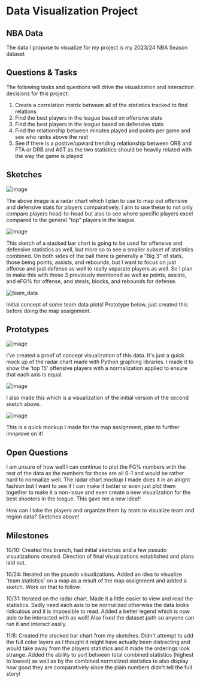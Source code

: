 # Data Visualization Project

## NBA Data

The data I propose to visualize for my project is my 2023/24 NBA Season dataset 


## Questions & Tasks

The following tasks and questions will drive the visualization and interaction decisions for this project:

1. Create a correlation matrix between all of the statistics tracked to find relations
2. Find the best players in the league based on offensive stats
3. Find the best players in the league based on defensive stats
4. Find the relationship between minutes played and points per game and see who ranks above the rest
5. See if there is a postive/upward trending relationship between ORB and FTA or DRB and AST as the two statistics should be heavily related with the way the game is played


## Sketches

![image](https://github.com/user-attachments/assets/9f8d45ce-9a2a-4498-912c-ca384eac8a92)

The above image is a radar chart which I plan to use to map out offensive and defensive stats for players comparatively. I aim to use these to not only compare players head-to-head but also to see where specific players excel compared to the general "top" players in the league.

![image](https://github.com/user-attachments/assets/2b70983a-a29d-4642-8593-b8476efffb23)

This sketch of a stacked bar chart is going to be used for offensive and defensive statistics as well, but more so to see a smaller subset of statistics combined. On both sides of the ball there is generally a "Big 3" of stats, those being points, assists, and rebounds, but I want to focus on just offense and just defense as well to really separate players as well. So I plan to make this with those 3 previously mentioned as well as points, assists, and eFG% for offense, and steals, blocks, and rebounds for defense.

![team_data](https://github.com/user-attachments/assets/81c0bbef-4d35-4fe1-b9d9-1fa92122c534)

Initial concept of some team data plots! Prototype below, just created this before doing the map assignment. 

## Prototypes

![image](https://github.com/user-attachments/assets/9348bd12-375b-4a06-bc91-0aa483d6dad3)

I’ve created a proof of concept visualization of this data. It's just a quick mock up of the radar chart made with Python graphing libraries. I made it to show the 'top 15' offensive players with a normalization applied to ensure that each axis is equal.

![image](https://github.com/user-attachments/assets/afe368bb-f67c-454d-a0ba-99a935842742)

I also made this which is a visualization of the initial version of the second sketch above.

![image](https://github.com/user-attachments/assets/e034b777-a8bc-496e-80d2-348a7d09e9d2)

This is a quick mockup I made for the map assignment, plan to further imnprove on it!

## Open Questions

I am unsure of how well I can continue to plot the FG% numbers with the rest of the data as the numbers for those are all 0-1 and would be rather hard to normalize well. The radar chart mockup I made does it in an alright fashion but I want to see if I can make it better or even just plot them together to make it a non-issue and even create a new visualization for the best shooters in the league. This gave me a new idea!!

How can I take the players and organize them by team to visualize team and region data? Sketches above!

## Milestones

10/10: Created this branch, had initial sketches and a few pseudo visualizations created. Direction of final visualizations established and plans laid out.

10/24: Iterated on the psuedo visualizations. Added an idea to visualize 'team statistics' on a map as a result of the map assignment and added a sketch. Work on that to follow.

10/31: Iterated on the radar chart. Made it a little easier to view and read the statistics. Sadly need each axis to be normalized otherwise the data looks ridiculous and it is impossible to read. Added a better legend which is now able to be interacted with as well! Also fixed the dataset path so anyone can run it and interact easily.

11/8: Created the stacked bar chart from my sketches. Didn't attempt to add the full color layers as I thought it might have actually been distracting and would take away from the players statistics and it made the orderings look strange. Added the ability to sort between total combined statistics (highest to lowest) as well as by the combined normalized statistics to also display how good they are comparatively since the plain numbers didn't tell the full story!